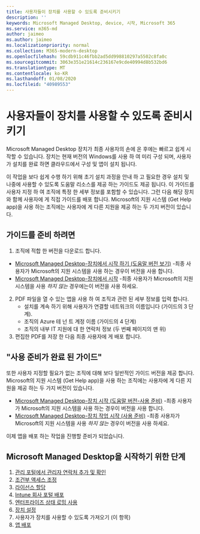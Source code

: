 ```yaml
---
title: 사용자들이 장치를 사용할 수 있도록 준비시키기
description: ''
keywords: Microsoft Managed Desktop, device, 시작, Microsoft 365
ms.service: m365-md
author: jaimeo
ms.author: jaimeo
ms.localizationpriority: normal
ms.collection: M365-modern-desktop
ms.openlocfilehash: 59cdb911c46fbb2ad5dd998810297a5502c8fa0c
ms.sourcegitcommit: 3063e351e21614c236167e9cde40994d8b532bd6
ms.translationtype: MT
ms.contentlocale: ko-KR
ms.lasthandoff: 01/08/2020
ms.locfileid: "40989553"
---
```

# <a name="get-your-users-ready-to-use-devices"></a>사용자들이 장치를 사용할 수 있도록 준비시키기

Microsoft Managed Desktop 장치가 최종 사용자의 손에 온 후에는 빠르고 쉽게 시작할 수 있습니다. 장치는 현재 버전의 Windows를 사용 하 여 미리 구성 되며, 사용자가 설치를 완료 하면 클라우드에서 구성 및 앱이 설치 됩니다. 
 
이 작업을 보다 쉽게 수행 하기 위해 초기 설치 과정을 안내 하 고 필요한 경우 설치 및 나중에 사용할 수 있도록 도움말 리소스를 제공 하는 가이드도 제공 됩니다. 이 가이드를 사용자 지정 하 여 조직에 특정 한 세부 정보를 포함할 수 있습니다. 그런 다음 해당 장치와 함께 사용자에 게 직접 가이드를 배포 합니다. Microsoft의 지원 시스템 (Get Help app)을 사용 하는 조직에는 사용자에 게 다른 지원을 제공 하는 두 가지 버전이 있습니다.

## <a name="to-prepare-the-guide"></a>가이드를 준비 하려면

1. 조직에 적합 한 버전을 다운로드 합니다.
- [Microsoft Managed Desktop-장치에서 시작 하기 (도움말 버전 보기)](https://github.com/MicrosoftDocs/microsoft-365-docs/raw/public/microsoft-365/managed-desktop/get-started/downloads/microsoft-managed-desktop-user-guide-help-custom-v3.pdf) -최종 사용자가 Microsoft의 지원 시스템을 사용 하는 경우이 버전을 사용 합니다.
- [Microsoft Managed Desktop-장치에서 시작](https://github.com/MicrosoftDocs/microsoft-365-docs/raw/public/microsoft-365/managed-desktop/get-started/downloads/microsoft-managed-desktop-user-guide-no-help-custom-v2.pdf) -최종 사용자가 Microsoft의 지원 시스템을 사용 *하지 않는* 경우에는이 버전을 사용 하세요.
2. PDF 파일을 열 수 있는 앱을 사용 하 여 조직과 관련 된 세부 정보를 입력 합니다.
    - 설치를 계속 하기 위해 사용자가 연결할 네트워크의 이름입니다 (가이드의 3 단계).
    - 조직의 Azure 테 넌 트 계정 이름 (가이드의 4 단계)
    - 조직의 내부 IT 지원에 대 한 연락처 정보 (두 번째 페이지의 맨 위)
3. 편집한 PDF를 저장 한 다음 최종 사용자에 게 배포 합니다. 

## <a name="ready-to-use-guide"></a>"사용 준비가 완료 된 가이드"

또한 사용자 지정할 필요가 없는 조직에 대해 보다 일반적인 가이드 버전을 제공 합니다. Microsoft의 지원 시스템 (Get Help app)을 사용 하는 조직에는 사용자에 게 다른 지원을 제공 하는 두 가지 버전이 있습니다. 

- [Microsoft Managed Desktop-장치 시작 (도움말 버전-사용 준비)](https://github.com/MicrosoftDocs/microsoft-365-docs/raw/public/microsoft-365/managed-desktop/get-started/downloads/microsoft-managed-desktop-user-guide-help-v3.pdf) -최종 사용자가 Microsoft의 지원 시스템을 사용 하는 경우이 버전을 사용 합니다.
- [Microsoft Managed Desktop-장치 작업 시작 (사용 준비)](https://github.com/MicrosoftDocs/microsoft-365-docs/raw/public/microsoft-365/managed-desktop/get-started/downloads/microsoft-managed-desktop-user-guide-no-help-v2.pdf) -최종 사용자가 Microsoft의 지원 시스템을 사용 *하지 않는* 경우이 버전을 사용 하세요.

이제 앱을 배포 하는 작업을 진행할 준비가 되었습니다.


## <a name="steps-to-get-started-with-microsoft-managed-desktop"></a>Microsoft Managed Desktop을 시작하기 위한 단계

1. [관리 포털에서 관리자 연락처 추가 및 확인](add-admin-contacts.md)
2. [조건부 액세스 조정](conditional-access.md)
3. [라이선스 할당](assign-licenses.md)
4. [Intune 회사 포털 배포](company-portal.md)
5. [엔터프라이즈 상태 로밍 사용](enterprise-state-roaming.md)
6. [장치 설정](set-up-devices.md)
7. 사용자가 장치를 사용할 수 있도록 가져오기 (이 항목)
8. [앱 배포](deploy-apps.md)
